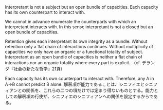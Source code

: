 Interpretant is not a subject but an open bundle of capacities. Each capacity has its own counterpart to interact with.

We cannot in advance enumerate the counterparts with which an interpretant interacts with. In this sense interpretant is not a closed but an open bundle of capacities.

Retention gives each interpretant its own integrity as a bundle. Without retention only a flat chain of interactions continues. Without multiplicity of capacities we only have an organic or a functional totality of subject. Interpretant as an open bundle of capacities is neither a flat chain of interactions nor an organic totality where every part is explicit. （cf. デランダ『社会の新たな哲学』21頁）

Each capacity has its own counterpart to interact with. Therefore, any A in A->B cannot predict B alone. 
解釈項が能力であることは、シニフィエとシニフィアンとの関係を、これらの二つの項だけでは定まり得ないものとする。能力としての解釈項の行使が、シニフィエのシニフィアンへの関係を設定するからである。
